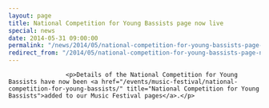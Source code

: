 ```yaml
---
layout: page
title: National Competition for Young Bassists page now live
special: news
date: 2014-05-31 09:00:00
permalink: "/news/2014/05/national-competition-for-young-bassists-page-now-live/"
redirect_from: "/2014/05/national-competition-for-young-bassists-page-now-live/"
---
```

<section>

                    
                    <p>Details of the National Competition for Young Bassists have now been <a href="/events/music-festival/national-competition-for-young-bassists/" title="National Competition for Young Bassists">added to our Music Festival pages</a>.</p>

                
</section>
